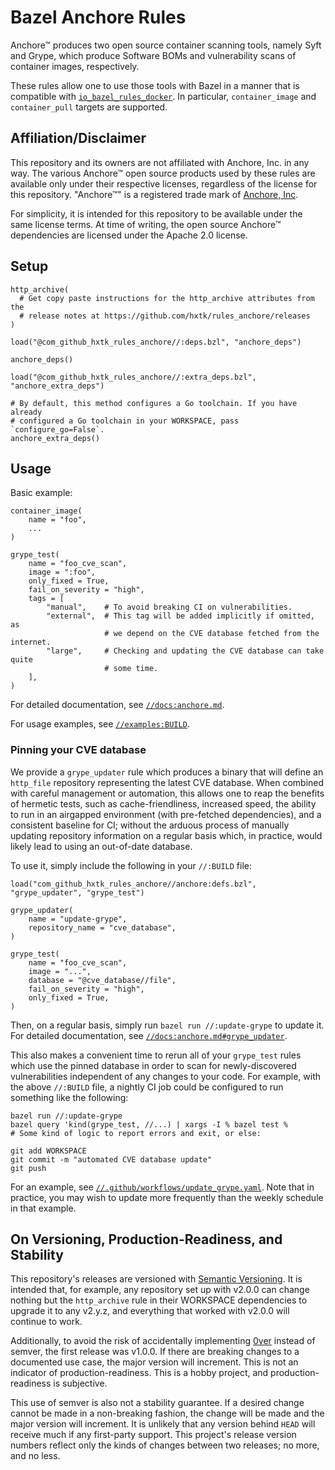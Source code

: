 # Bazel Anchore Rules

Anchore™ produces two open source container scanning tools, namely Syft and
Grype, which produce Software BOMs and vulnerability scans of container images,
respectively.

These rules allow one to use those tools with Bazel in a manner that is
compatible with 
[`io_bazel_rules_docker`](https://github.com/bazelbuild/rules_docker).
In particular, `container_image` and `container_pull` targets are supported.

## Affiliation/Disclaimer

This repository and its owners are not affiliated with Anchore, Inc.
in any way. The various Anchore™ open source products used by these
rules are available only under their respective licenses, regardless of the
license for this repository. "Anchore™" is a registered trade mark of
[Anchore, Inc](https://anchore.com/).

For simplicity, it is intended for this repository to be available under
the same license terms. At time of writing, the open source Anchore™
dependencies are licensed under the Apache 2.0 license.

## Setup

```starlark
http_archive(
  # Get copy paste instructions for the http_archive attributes from the
  # release notes at https://github.com/hxtk/rules_anchore/releases
)

load("@com_github_hxtk_rules_anchore//:deps.bzl", "anchore_deps")

anchore_deps()

load("@com_github_hxtk_rules_anchore//:extra_deps.bzl", "anchore_extra_deps")

# By default, this method configures a Go toolchain. If you have already
# configured a Go toolchain in your WORKSPACE, pass `configure_go=False`.
anchore_extra_deps()
```

## Usage

Basic example:

```starlark
container_image(
    name = "foo",
    ...
)

grype_test(
    name = "foo_cve_scan",
    image = ":foo",
    only_fixed = True,
    fail_on_severity = "high",
    tags = [
        "manual",    # To avoid breaking CI on vulnerabilities.
        "external",  # This tag will be added implicitly if omitted, as
                     # we depend on the CVE database fetched from the internet.
        "large",     # Checking and updating the CVE database can take quite
                     # some time.
    ],
)
```

For detailed documentation, see [`//docs:anchore.md`](docs/anchore.md).

For usage examples, see [`//examples:BUILD`](examples/BUILD).

### Pinning your CVE database

We provide a `grype_updater` rule which produces a binary that will define an
`http_file` repository representing the latest CVE database. When combined with
careful management or automation, this allows one to reap the benefits of
hermetic tests, such as cache-friendliness, increased speed, the ability to run
in an airgapped environment (with pre-fetched dependencies), and a consistent
baseline for CI; without the arduous process of manually updating repository
information on a regular basis which, in practice, would likely lead to using 
an out-of-date database.

To use it, simply include the following in your `//:BUILD` file:

```starlark
load("com_github_hxtk_rules_anchore//anchore:defs.bzl", "grype_updater", "grype_test")

grype_updater(
    name = "update-grype",
    repository_name = "cve_database",
)

grype_test(
    name = "foo_cve_scan",
    image = "...",
    database = "@cve_database//file",
    fail_on_severity = "high",
    only_fixed = True,
)
```

Then, on a regular basis, simply run `bazel run //:update-grype` to update it.
For detailed documentation, see
[`//docs:anchore.md#grype_updater`](docs/anchore.md#grype_updater).

This also makes a convenient time to rerun all of your `grype_test` rules which use
the pinned database in order to scan for newly-discovered vulnerabilities independent
of any changes to your code. For example, with the above `//:BUILD` file, a nightly CI
job could be configured to run something like the following:

```
bazel run //:update-grype
bazel query 'kind(grype_test, //...) | xargs -I % bazel test %
# Some kind of logic to report errors and exit, or else:

git add WORKSPACE
git commit -m "automated CVE database update"
git push
```

For an example, see
[`//.github/workflows/update_grype.yaml`](.github/workflows/update_grype.yaml).
Note that in practice, you may wish to update more frequently than the weekly
schedule in that example.

## On Versioning, Production-Readiness, and Stability

This repository's releases are versioned with
[Semantic Versioning](https://semver.org/). It is intended that, for example,
any repository set up with v2.0.0 can change nothing but the `http_archive`
rule in their WORKSPACE dependencies to upgrade it to any v2.y.z, and
everything that worked with v2.0.0 will continue to work.

Additionally, to avoid the risk of accidentally implementing
[0ver](https://0ver.org/) instead of semver, the first release was v1.0.0. If
there are breaking changes to a documented use case, the major version will
increment. This is not an indicator of production-readiness. This is a hobby
project, and production-readiness is subjective.

This use of semver is also not a stability guarantee. If a desired change
cannot be made in a non-breaking fashion, the change will be made and the
major version will increment. It is unlikely that any version behind `HEAD`
will receive much if any first-party support. This project's release version
numbers reflect only the kinds of changes between two releases; no more, and
no less.
